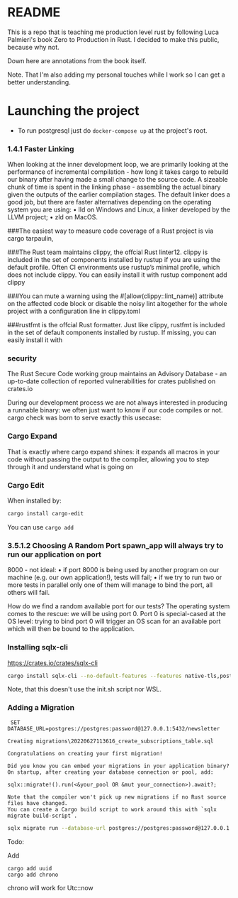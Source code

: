 # README

This is a repo that is teaching me production level rust by following Luca Palmieri's book Zero to Production in Rust. I decided to make this public, because why not.

Down here are annotations from the book itself.

Note. That I'm also adding my personal touches while I work so I can get a better understanding.

# Launching the project

- To run postgresql just do `docker-compose up` at the project's root.

### 1.4.1 Faster Linking

When looking at the inner development loop, we are primarily looking at the performance of incremental compilation - how long it takes cargo to rebuild our binary after having made a small change
to the source code.
A sizeable chunk of time is spent in the linking phase - assembling the actual binary given the
outputs of the earlier compilation stages.
The default linker does a good job, but there are faster alternatives depending on the operating
system you are using:
• lld on Windows and Linux, a linker developed by the LLVM project;
• zld on MacOS.

###The easiest way to measure code coverage of a Rust project is via cargo tarpaulin,

###The Rust team maintains clippy, the offcial Rust linter12.
clippy is included in the set of components installed by rustup if you are using the default profile.
Often CI environments use rustup’s minimal profile, which does not include clippy.
You can easily install it with
rustup component add clippy

###You can mute a warning using the #[allow(clippy::lint_name)] attribute on the affected code
block or disable the noisy lint altogether for the whole project with a configuration line in clippy.toml

###rustfmt is the offcial Rust formatter.
Just like clippy, rustfmt is included in the set of default components installed by rustup. If missing,
you can easily install it with

### security

The Rust Secure Code working group maintains an Advisory Database - an up-to-date collection of
reported vulnerabilities for crates published on crates.io

During our development process we are not always interested in producing a runnable binary: we often just want
to know if our code compiles or not. cargo check was born to serve exactly this usecase:

### Cargo Expand

That is exactly where cargo expand shines: it expands all macros in your code without passing the
output to the compiler, allowing you to step through it and understand what is going on

### Cargo Edit

When installed by:

```sh
cargo install cargo-edit
```

You can use
`cargo add`

### 3.5.1.2 Choosing A Random Port spawn_app will always try to run our application on port

8000 - not ideal:
• if port 8000 is being used by another program on our machine (e.g. our own application!), tests
will fail;
• if we try to run two or more tests in parallel only one of them will manage to bind the port, all
others will fail.

How do we find a random available port for our tests?
The operating system comes to the rescue: we will be using port 0.
Port 0 is special-cased at the OS level: trying to bind port 0 will trigger an OS scan for an available
port which will then be bound to the application.

### Installing sqlx-cli

https://crates.io/crates/sqlx-cli

```sh
cargo install sqlx-cli --no-default-features --features native-tls,postgres
```

Note, that this doesn't use the init.sh script nor WSL.

### Adding a Migration

```
 SET DATABASE_URL=postgres://postgres:password@127.0.0.1:5432/newsletter
```

```
Creating migrations\20220627113616_create_subscriptions_table.sql

Congratulations on creating your first migration!

Did you know you can embed your migrations in your application binary?
On startup, after creating your database connection or pool, add:

sqlx::migrate!().run(<&your_pool OR &mut your_connection>).await?;

Note that the compiler won't pick up new migrations if no Rust source files have changed.
You can create a Cargo build script to work around this with `sqlx migrate build-script`.
```

```sh
sqlx migrate run --database-url postgres://postgres:password@127.0.0.1:5432/newsletter
```

Todo:

Add

```
cargo add uuid
cargo add chrono
```

chrono will work for Utc::now
